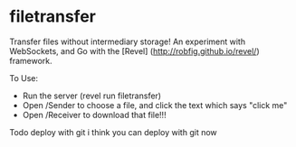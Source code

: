 filetransfer
============

Transfer files without intermediary storage!  An experiment with WebSockets, and Go with the [Revel] (http://robfig.github.io/revel/) framework.

To Use:

* Run the server (revel run filetransfer)
* Open /Sender  to choose a file, and click the text which says "click me"
* Open /Receiver to download that file!!!

Todo
deploy with git
i think you can deploy with git now

